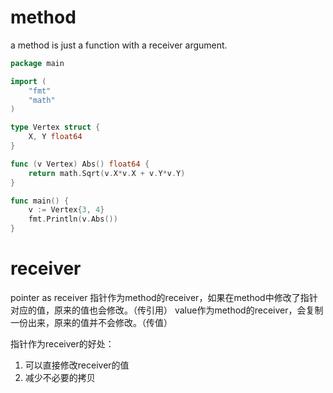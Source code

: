 
# method
a method is just a function with a receiver argument.
```go
package main

import (
	"fmt"
	"math"
)

type Vertex struct {
	X, Y float64
}

func (v Vertex) Abs() float64 {
	return math.Sqrt(v.X*v.X + v.Y*v.Y)
}

func main() {
	v := Vertex{3, 4}
	fmt.Println(v.Abs())
}
```

# receiver
pointer as receiver
指针作为method的receiver，如果在method中修改了指针对应的值，原来的值也会修改。（传引用）
value作为method的receiver，会复制一份出来，原来的值并不会修改。（传值）

指针作为receiver的好处：
1. 可以直接修改receiver的值
2. 减少不必要的拷贝